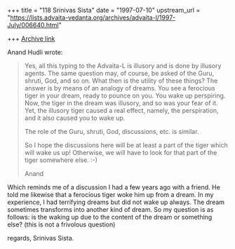 +++
title = "118 Srinivas Sista"
date = "1997-07-10"
upstream_url = "https://lists.advaita-vedanta.org/archives/advaita-l/1997-July/006640.html"

+++
[Archive link](https://lists.advaita-vedanta.org/archives/advaita-l/1997-July/006640.html)

Anand Hudli wrote:
>
>    Yes, all this typing to the Advaita-L is illusory and is done by
>    illusory agents. The same question may, of course, be asked of
>    the Guru, shruti, God, and so on. What then is the utility of
>    these things? The answer is by means of an analogy of dreams.
>    You see a ferocious tiger in your dream, ready to pounce on you.
>    You wake up perspiring. Now, the tiger in the dream was illusory,
>    and so was your fear of it. Yet, the illusory tiger caused a
>    real effect, namely, the perspiration, and it also caused you
>    to wake up.
>
>    The role of the Guru, shruti, God, discussions, etc. is similar.
>
>    So I hope the discussions here will be at least a part of the tiger
>    which will wake us up! Otherwise, we will have to look for that
>    part of the tiger somewhere else. :-)
>
>   Anand

Which reminds me of a discussion I had a few years ago with a friend.
He told me likewise that a ferocious tiger woke him up from a dream.
In my experience, I had terrifying dreams but did not wake up always.
The dream sometimes transforms into another kind of dream. So my
question is as follows: is the waking up due to the content of the
dream or something else? (this is not a frivolous question)

regards,
Srinivas Sista.

